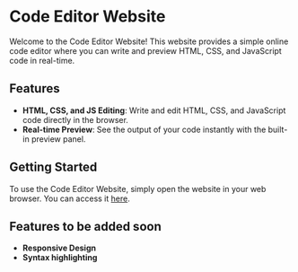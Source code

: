 # Code Editor Website

Welcome to the Code Editor Website! This website provides a simple online code editor where you can write and preview HTML, CSS, and JavaScript code in real-time.

## Features

- **HTML, CSS, and JS Editing**: Write and edit HTML, CSS, and JavaScript code directly in the browser.
- **Real-time Preview**: See the output of your code instantly with the built-in preview panel.

## Getting Started

To use the Code Editor Website, simply open the website in your web browser. You can access it [here](https://hrx-code-editor.vercel.app/).

## Features to be added soon

- **Responsive Design**
- **Syntax highlighting**
